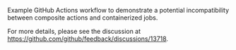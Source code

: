 Example GitHub Actions workflow to demonstrate a potential incompatibility between composite actions and containerized jobs.

For more details, please see the discussion at https://github.com/github/feedback/discussions/13718.
